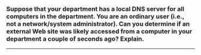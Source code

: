 ### Suppose that your department has a local DNS server for all computers in the department. You are an ordinary user (i.e., not a network/system administrator). Can you determine if an external Web site was likely accessed from a computer in your department a couple of seconds ago? Explain.

---
